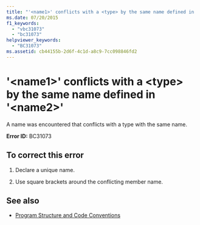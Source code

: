 ```yaml
---
title: "'<name1>' conflicts with a <type> by the same name defined in '<name2>'"
ms.date: 07/20/2015
f1_keywords: 
  - "vbc31073"
  - "bc31073"
helpviewer_keywords: 
  - "BC31073"
ms.assetid: cb44155b-2d6f-4c1d-a8c9-7cc098846fd2
---
```

# '\<name1>' conflicts with a \<type> by the same name defined in '\<name2>'
A name was encountered that conflicts with a type with the same name.  
  
 **Error ID:** BC31073  
  
## To correct this error  
  
1. Declare a unique name.  
  
2. Use square brackets around the conflicting member name.  
  
## See also

- [Program Structure and Code Conventions](../programming-guide/program-structure/program-structure-and-code-conventions.md)
